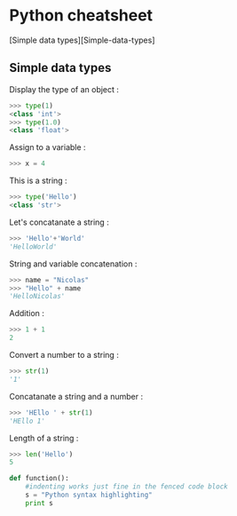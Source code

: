 # Python cheatsheet
[Simple data types][Simple-data-types]
## Simple data types
Display the type of an object :
```python
>>> type(1)
<class 'int'>
>>> type(1.0)
<class 'float'>
```
Assign to a variable :
```python
>>> x = 4
```
This is a string :
```python
>>> type('Hello')
<class 'str'>
```
Let's concatanate a string :
```python
>>> 'Hello'+'World'
'HelloWorld'
```
String and variable concatenation :
```python
>>> name = "Nicolas"
>>> "Hello" + name
'HelloNicolas'
```
Addition :
```python
>>> 1 + 1
2
```
Convert a number to a string :
```python
>>> str(1)
'1'
```
Concatanate a string and a number :
```python
>>> 'HEllo ' + str(1)
'HEllo 1'
```
Length of a string :
```python
>>> len('Hello')
5
```

```python
def function():
    #indenting works just fine in the fenced code block
    s = "Python syntax highlighting"
    print s
```